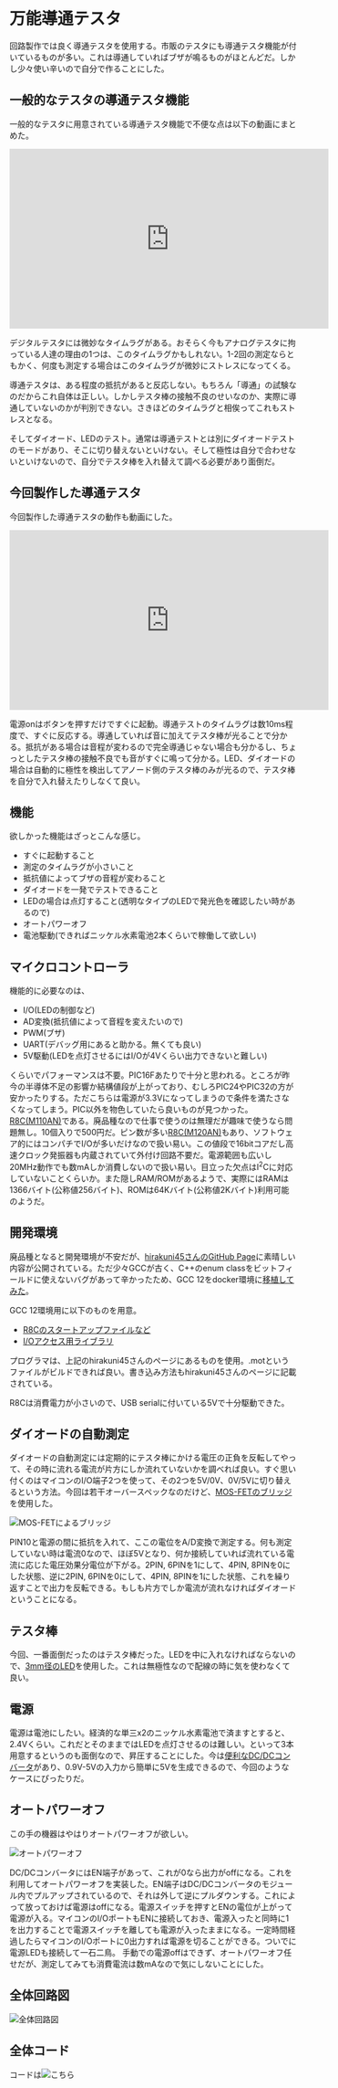 # 万能導通テスタ

回路製作では良く導通テスタを使用する。市販のテスタにも導通テスタ機能が付いているものが多い。これは導通していればブザが鳴るものがほとんどだ。しかし少々使い辛いので自分で作ることにした。

## 一般的なテスタの導通テスタ機能

一般的なテスタに用意されている導通テスタ機能で不便な点は以下の動画にまとめた。

<iframe width="560" height="315" src="https://www.youtube.com/embed/wsYs5_lycps" title="YouTube video player" frameborder="0" allow="accelerometer; autoplay; clipboard-write; encrypted-media; gyroscope; picture-in-picture; web-share" allowfullscreen></iframe>

デジタルテスタには微妙なタイムラグがある。おそらく今もアナログテスタに拘っている人達の理由の1つは、このタイムラグかもしれない。1-2回の測定ならともかく、何度も測定する場合はこのタイムラグが微妙にストレスになってくる。

導通テスタは、ある程度の抵抗があると反応しない。もちろん「導通」の試験なのだからこれ自体は正しい。しかしテスタ棒の接触不良のせいなのか、実際に導通していないのかが判別できない。さきほどのタイムラグと相俟ってこれもストレスとなる。

そしてダイオード、LEDのテスト。通常は導通テストとは別にダイオードテストのモードがあり、そこに切り替えないといけない。そして極性は自分で合わせないといけないので、自分でテスタ棒を入れ替えて調べる必要があり面倒だ。

## 今回製作した導通テスタ

今回製作した導通テスタの動作も動画にした。

<iframe width="560" height="315" src="https://www.youtube.com/embed/jaog9l4Jh-w" title="YouTube video player" frameborder="0" allow="accelerometer; autoplay; clipboard-write; encrypted-media; gyroscope; picture-in-picture; web-share" allowfullscreen></iframe>

電源onはボタンを押すだけですぐに起動。導通テストのタイムラグは数10ms程度で、すぐに反応する。導通していれば音に加えてテスタ棒が光ることで分かる。抵抗がある場合は音程が変わるので完全導通じゃない場合も分かるし、ちょっとしたテスタ棒の接触不良でも音がすぐに鳴って分かる。LED、ダイオードの場合は自動的に極性を検出してアノード側のテスタ棒のみが光るので、テスタ棒を自分で入れ替えたりしなくて良い。

## 機能

欲しかった機能はざっとこんな感じ。

* すぐに起動すること
* 測定のタイムラグが小さいこと
* 抵抗値によってブザの音程が変わること
* ダイオードを一発でテストできること
* LEDの場合は点灯すること(透明なタイプのLEDで発光色を確認したい時があるので)
* オートパワーオフ
* 電池駆動(できればニッケル水素電池2本くらいで稼働して欲しい)

## マイクロコントローラ

機能的に必要なのは、

* I/O(LEDの制御など)
* AD変換(抵抗値によって音程を変えたいので)
* PWM(ブザ)
* UART(デバッグ用にあると助かる。無くても良い)
* 5V駆動(LEDを点灯させるにはI/Oが4Vくらい出力できないと難しい)

くらいでパフォーマンスは不要。PIC16Fあたりで十分と思われる。ところが昨今の半導体不足の影響か結構値段が上がっており、むしろPIC24やPIC32の方が安かったりする。ただこちらは電源が3.3Vになってしまうので条件を満たさなくなってしまう。PIC以外を物色していたら良いものが見つかった。[R8C(M110AN)](https://akizukidenshi.com/catalog/g/gI-04524/)である。廃品種なので仕事で使うのは無理だが趣味で使うなら問題無し。10個入りで500円だ。ピン数が多い[R8C(M120AN)](https://akizukidenshi.com/catalog/g/gI-04525/)もあり、ソフトウェア的にはコンパチでI/Oが多いだけなので扱い易い。この値段で16bitコアだし高速クロック発振器も内蔵されていて外付け回路不要だ。電源範囲も広いし20MHz動作でも数mAしか消費しないので扱い易い。目立った欠点はI<sup>2</sup>Cに対応していないことくらいか。また隠しRAM/ROMがあるようで、実際にはRAMは1366バイト(公称値256バイト)、ROMは64Kバイト(公称値2Kバイト)利用可能のようだ。

## 開発環境

廃品種となると開発環境が不安だが、[hirakuni45さんのGitHub Page](https://github.com/hirakuni45/R8C)に素晴しい内容が公開されている。ただ少々GCCが古く、C++のenum classをビットフィールドに使えないバグがあって辛かったため、GCC 12をdocker環境に[移植してみた](https://github.com/r8c-m1x0a/docker-devenv)。

GCC 12環境用に以下のものを用意。

* [R8Cのスタートアップファイルなど](https://github.com/r8c-m1x0a/r8c)
* [I/Oアクセス用ライブラリ](https://github.com/r8c-m1x0a/io)

プログラマは、上記のhirakuni45さんのページにあるものを使用。.motというファイルがビルドできれば良い。書き込み方法もhirakuni45さんのページに記載されている。

R8Cは消費電力が小さいので、USB serialに付いている5Vで十分駆動できた。

## ダイオードの自動測定

ダイオードの自動測定には定期的にテスタ棒にかける電圧の正負を反転してやって、その時に流れる電流が片方にしか流れていないかを調べれば良い。すぐ思い付くのはマイコンのI/O端子2つを使って、その2つを5V/0V、0V/5Vに切り替えるという方法。今回は若干オーバースペックなのだけど、[MOS-FETのブリッジ](https://akizukidenshi.com/catalog/g/gK-11338/)を使用した。

![MOS-FETによるブリッジ](bridge.png)

PIN10と電源の間に抵抗を入れて、ここの電位をA/D変換で測定する。何も測定していない時は電流0なので、ほぼ5Vとなり、何か接続していれば流れている電流に応じた電圧効果分電位が下がる。2PIN, 6PINを1にして、4PIN, 8PINを0にした状態、逆に2PIN, 6PINを0にして、4PIN, 8PINを1にした状態、これを繰り返すことで出力を反転できる。もしも片方でしか電流が流れなければダイオードということになる。

## テスタ棒

今回、一番面倒だったのはテスタ棒だった。LEDを中に入れなければならないので、[3mm径のLED](https://akizukidenshi.com/catalog/g/gI-11579/)を使用した。これは無極性なので配線の時に気を使わなくて良い。

## 電源

電源は電池にしたい。経済的な単三x2のニッケル水素電池で済ますとすると、2.4Vくらい。これだとそのままではLEDを点灯させるのは難しい。といって3本用意するというのも面倒なので、昇圧することにした。今は[便利なDC/DCコンバータ](https://akizukidenshi.com/catalog/g/gK-13065/)があり、0.9V-5Vの入力から簡単に5Vを生成できるので、今回のようなケースにぴったりだ。

## オートパワーオフ

この手の機器はやはりオートパワーオフが欲しい。

![オートパワーオフ](autopoweroff.png)

DC/DCコンバータにはEN端子があって、これが0なら出力がoffになる。これを利用してオートパワーオフを実装した。EN端子はDC/DCコンバータのモジュール内でプルアップされているので、それは外して逆にプルダウンする。これによって放っておけば電源はoffになる。電源スイッチを押すとENの電位が上がって電源が入る。マイコンのI/OポートもENに接続しておき、電源入ったと同時に1を出力することで電源スイッチを離しても電源が入ったままになる。一定時間経過したらマイコンのI/Oポートに0出力すれば電源を切ることができる。ついでに電源LEDも接続して一石二鳥。
手動での電源offはできず、オートパワーオフ任せだが、測定してみても消費電流は数mAなので気にしないことにした。

## 全体回路図

![全体回路図](schematics.png)

## 全体コード

コードは![こちら](https://github.com/r8c-m1x0a/univ_tester)
